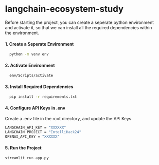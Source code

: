 # langchain-ecosystem-study

Before starting the project, you can create a seperate python environment and activate it, so that we can install all the required dependencies within the environment.

#### 1. Create a Seperate Environment

```bash
  python -m venv env
```

#### 2. Activate Environment

```bash
  env/Scripts/activate
```

#### 3. Install Required Dependencies

```bash
  pip install -r requirements.txt
```

#### 4. Configure API Keys in .env

Create a .env file in the root directory, and update the API Keys

```bash
LANGCHAIN_API_KEY = "XXXXXX"
LANGCHAIN_PROJECT = "IntelliHack24"
OPENAI_API_KEY = "XXXXXX"
```

#### 5. Run the Project

```bash
streamlit run app.py
```
